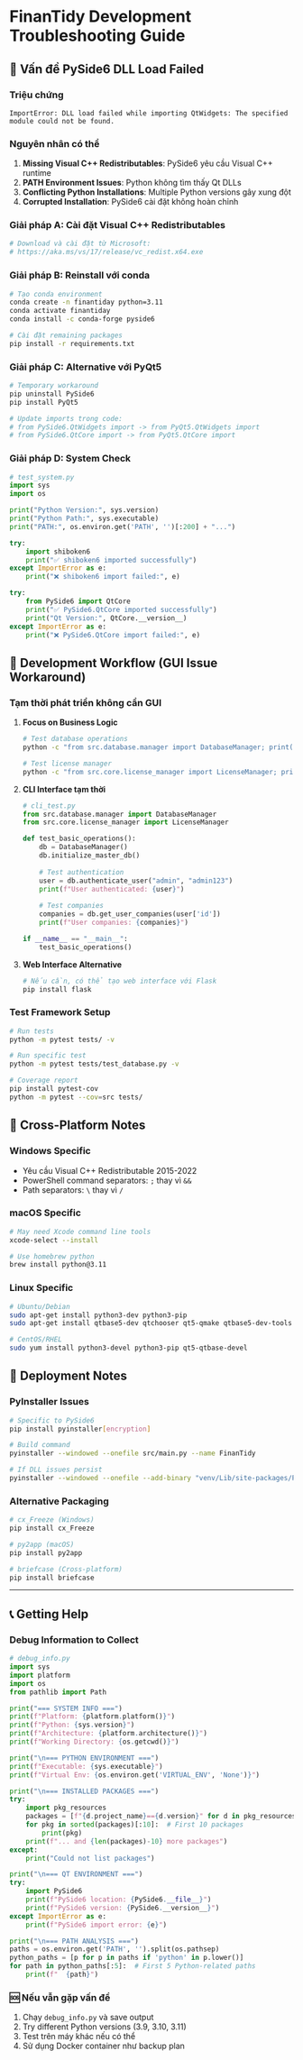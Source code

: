 # FinanTidy Development Troubleshooting Guide

## 🐛 Vấn đề PySide6 DLL Load Failed

### Triệu chứng
```
ImportError: DLL load failed while importing QtWidgets: The specified module could not be found.
```

### Nguyên nhân có thể
1. **Missing Visual C++ Redistributables**: PySide6 yêu cầu Visual C++ runtime
2. **PATH Environment Issues**: Python không tìm thấy Qt DLLs
3. **Conflicting Python Installations**: Multiple Python versions gây xung đột
4. **Corrupted Installation**: PySide6 cài đặt không hoàn chỉnh

### Giải pháp A: Cài đặt Visual C++ Redistributables
```bash
# Download và cài đặt từ Microsoft:
# https://aka.ms/vs/17/release/vc_redist.x64.exe
```

### Giải pháp B: Reinstall với conda
```bash
# Tạo conda environment
conda create -n finantiday python=3.11
conda activate finantiday
conda install -c conda-forge pyside6

# Cài đặt remaining packages
pip install -r requirements.txt
```

### Giải pháp C: Alternative với PyQt5
```bash
# Temporary workaround
pip uninstall PySide6
pip install PyQt5

# Update imports trong code:
# from PySide6.QtWidgets import -> from PyQt5.QtWidgets import
# from PySide6.QtCore import -> from PyQt5.QtCore import
```

### Giải pháp D: System Check
```python
# test_system.py
import sys
import os

print("Python Version:", sys.version)
print("Python Path:", sys.executable)
print("PATH:", os.environ.get('PATH', '')[:200] + "...")

try:
    import shiboken6
    print("✅ shiboken6 imported successfully")
except ImportError as e:
    print("❌ shiboken6 import failed:", e)

try:
    from PySide6 import QtCore
    print("✅ PySide6.QtCore imported successfully")
    print("Qt Version:", QtCore.__version__)
except ImportError as e:
    print("❌ PySide6.QtCore import failed:", e)
```

## 🔧 Development Workflow (GUI Issue Workaround)

### Tạm thời phát triển không cần GUI
1. **Focus on Business Logic**
   ```bash
   # Test database operations
   python -c "from src.database.manager import DatabaseManager; print('DB OK')"
   
   # Test license manager
   python -c "from src.core.license_manager import LicenseManager; print('License OK')"
   ```

2. **CLI Interface tạm thời**
   ```python
   # cli_test.py
   from src.database.manager import DatabaseManager
   from src.core.license_manager import LicenseManager
   
   def test_basic_operations():
       db = DatabaseManager()
       db.initialize_master_db()
       
       # Test authentication
       user = db.authenticate_user("admin", "admin123")
       print(f"User authenticated: {user}")
       
       # Test companies
       companies = db.get_user_companies(user['id'])
       print(f"User companies: {companies}")
   
   if __name__ == "__main__":
       test_basic_operations()
   ```

3. **Web Interface Alternative**
   ```bash
   # Nếu cần, có thể tạo web interface với Flask
   pip install flask
   ```

### Test Framework Setup
```bash
# Run tests
python -m pytest tests/ -v

# Run specific test
python -m pytest tests/test_database.py -v

# Coverage report
pip install pytest-cov
python -m pytest --cov=src tests/
```

## 📱 Cross-Platform Notes

### Windows Specific
- Yêu cầu Visual C++ Redistributable 2015-2022
- PowerShell command separators: `;` thay vì `&&`
- Path separators: `\` thay vì `/`

### macOS Specific
```bash
# May need Xcode command line tools
xcode-select --install

# Use homebrew python
brew install python@3.11
```

### Linux Specific
```bash
# Ubuntu/Debian
sudo apt-get install python3-dev python3-pip
sudo apt-get install qtbase5-dev qtchooser qt5-qmake qtbase5-dev-tools

# CentOS/RHEL
sudo yum install python3-devel python3-pip qt5-qtbase-devel
```

## 🚀 Deployment Notes

### PyInstaller Issues
```bash
# Specific to PySide6
pip install pyinstaller[encryption]

# Build command
pyinstaller --windowed --onefile src/main.py --name FinanTidy

# If DLL issues persist
pyinstaller --windowed --onefile --add-binary "venv/Lib/site-packages/PySide6/Qt6/bin/*.dll;." src/main.py
```

### Alternative Packaging
```bash
# cx_Freeze (Windows)
pip install cx_Freeze

# py2app (macOS)
pip install py2app

# briefcase (Cross-platform)
pip install briefcase
```

---

## 📞 Getting Help

### Debug Information to Collect
```python
# debug_info.py
import sys
import platform
import os
from pathlib import Path

print("=== SYSTEM INFO ===")
print(f"Platform: {platform.platform()}")
print(f"Python: {sys.version}")
print(f"Architecture: {platform.architecture()}")
print(f"Working Directory: {os.getcwd()}")

print("\n=== PYTHON ENVIRONMENT ===")
print(f"Executable: {sys.executable}")
print(f"Virtual Env: {os.environ.get('VIRTUAL_ENV', 'None')}")

print("\n=== INSTALLED PACKAGES ===")
try:
    import pkg_resources
    packages = [f"{d.project_name}=={d.version}" for d in pkg_resources.working_set]
    for pkg in sorted(packages)[:10]:  # First 10 packages
        print(pkg)
    print(f"... and {len(packages)-10} more packages")
except:
    print("Could not list packages")

print("\n=== QT ENVIRONMENT ===")
try:
    import PySide6
    print(f"PySide6 location: {PySide6.__file__}")
    print(f"PySide6 version: {PySide6.__version__}")
except ImportError as e:
    print(f"PySide6 import error: {e}")

print("\n=== PATH ANALYSIS ===")
paths = os.environ.get('PATH', '').split(os.pathsep)
python_paths = [p for p in paths if 'python' in p.lower()]
for path in python_paths[:5]:  # First 5 Python-related paths
    print(f"  {path}")
```

### 🆘 Nếu vẫn gặp vấn đề
1. Chạy `debug_info.py` và save output
2. Try different Python versions (3.9, 3.10, 3.11)
3. Test trên máy khác nếu có thể
4. Sử dụng Docker container như backup plan
